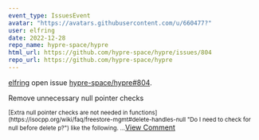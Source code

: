 ```yaml
---
event_type: IssuesEvent
avatar: "https://avatars.githubusercontent.com/u/660477?"
user: elfring
date: 2022-12-28
repo_name: hypre-space/hypre
html_url: https://github.com/hypre-space/hypre/issues/804
repo_url: https://github.com/hypre-space/hypre
---
```


<a href='https://github.com/elfring' target='_blank'>elfring</a> open issue <a href='https://github.com/hypre-space/hypre/issues/804' target='_blank'>hypre-space/hypre#804</a>.

<p>Remove unnecessary null pointer checks</p><small>[Extra null pointer checks are not needed in functions](https://isocpp.org/wiki/faq/freestore-mgmt#delete-handles-null "Do I need to check for null before delete p?") like the following....</small><a href='https://github.com/hypre-space/hypre/issues/804' target='_blank'>View Comment</a>